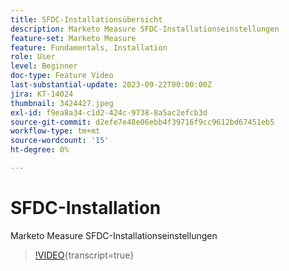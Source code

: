 ```yaml
---
title: SFDC-Installationsübersicht
description: Marketo Measure SFDC-Installationseinstellungen
feature-set: Marketo Measure
feature: Fundamentals, Installation
role: User
level: Beginner
doc-type: Feature Video
last-substantial-update: 2023-09-22T00:00:00Z
jira: KT-14024
thumbnail: 3424427.jpeg
exl-id: f9ea8a34-c1d2-424c-9738-8a5ac2efcb3d
source-git-commit: d2efe7e48e06ebb4f39716f9cc9612bd67451eb5
workflow-type: tm+mt
source-wordcount: '15'
ht-degree: 0%

---
```


# SFDC-Installation

Marketo Measure SFDC-Installationseinstellungen

>[!VIDEO](https://video.tv.adobe.com/v/3451814/?learn=on&captions=ger){transcript=true}
